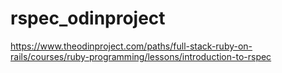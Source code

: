 # rspec_odinproject

https://www.theodinproject.com/paths/full-stack-ruby-on-rails/courses/ruby-programming/lessons/introduction-to-rspec

